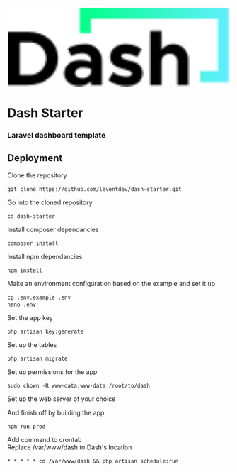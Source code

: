 <p align="center">
<picture width="500">
  <source width="500" media="(prefers-color-scheme: dark)" srcset="/public/img/dash-color-darkmode.svg">
  <img width="500" alt="Hubble logo" src="/public/img/dash-color.svg">
</picture>
</p>

# Dash Starter
### Laravel dashboard template

## Deployment

Clone the repository

```
git clone https://github.com/leventdev/dash-starter.git
```

Go into the cloned repository

```
cd dash-starter
```

Install composer dependancies

```
composer install
```

Install npm dependancies

```
npm install
```

Make an environment configuration based on the example and set it up

```
cp .env.example .env
nano .env
```

Set the app key

```
php artisan key:generate
```

Set up the tables

```
php artisan migrate
```

Set up permissions for the app

```
sudo chown -R www-data:www-data /root/to/dash
```

Set up the web server of your choice

And finish off by building the app

```
npm run prod
```

Add command to crontab  
Replace /var/www/dash to Dash's location

```
* * * * * cd /var/www/dash && php artisan schedule:run

```
